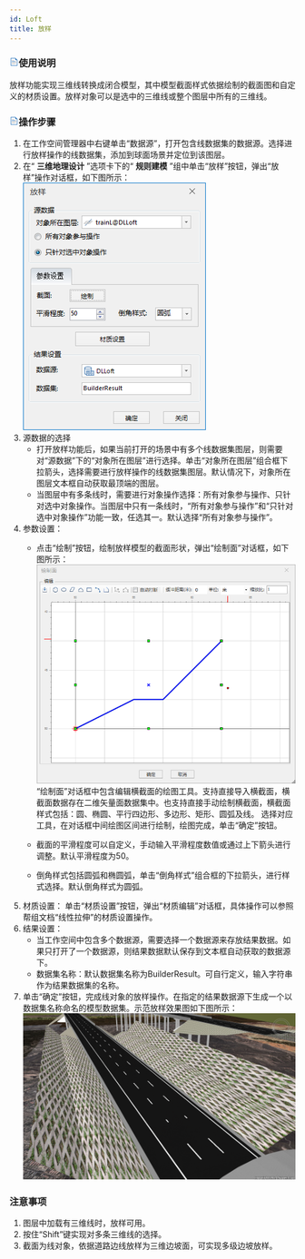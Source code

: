 ```yaml
---
id: Loft
title: 放样
---
```

### ![](../../../img/read.gif)使用说明

放样功能实现三维线转换成闭合模型，其中模型截面样式依据绘制的截面图和自定义的材质设置。放样对象可以是选中的三维线或整个图层中所有的三维线。

### ![](../../../img/read.gif)操作步骤

  1. 在工作空间管理器中右键单击“数据源”，打开包含线数据集的数据源。选择进行放样操作的线数据集，添加到球面场景并定位到该图层。
  2. 在“ **三维地理设计** ”选项卡下的“ **规则建模** ”组中单击“放样”按钮，弹出“放样”操作对话框，如下图所示：     
![](../img/Loft_Dialog.png)   
  3. 源数据的选择 
      * 打开放样功能后，如果当前打开的场景中有多个线数据集图层，则需要对“源数据”下的“对象所在图层”进行选择。单击“对象所在图层”组合框下拉箭头，选择需要进行放样操作的线数据集图层。默认情况下，对象所在图层文本框自动获取最顶端的图层。
      * 当图层中有多条线时，需要进行对象操作选择：所有对象参与操作、只针对选中对象操作。当图层中只有一条线时，“所有对象参与操作”和“只针对选中对象操作”功能一致，任选其一。默认选择“所有对象参与操作”。 
  4. 参数设置： 
      * 点击“绘制”按钮，绘制放样模型的截面形状，弹出“绘制面”对话框，如下图所示：       
    ![](../img/Solid_Dialog.png)    
    “绘制面”对话框中包含编辑横截面的绘图工具。支持直接导入横截面，横截面数据存在二维矢量面数据集中。也支持直接手动绘制横截面，横截面样式包括：圆、椭圆、平行四边形、多边形、矩形、圆弧及线。
    选择对应工具，在对话框中间绘图区间进行绘制，绘图完成，单击“确定”按钮。

      * 截面的平滑程度可以自定义，手动输入平滑程度数值或通过上下箭头进行调整。默认平滑程度为50。
      * 倒角样式包括圆弧和椭圆弧，单击“倒角样式”组合框的下拉箭头，进行样式选择。默认倒角样式为圆弧。
  5. 材质设置： 单击“材质设置”按钮，弹出“材质编辑”对话框，具体操作可以参照帮组文档“线性拉伸”的材质设置操作。 
  6. 结果设置： 
      * 当工作空间中包含多个数据源，需要选择一个数据源来存放结果数据。如果只打开了一个数据源，则结果数据默认保存到文本框自动获取的数据源下。
      * 数据集名称：默认数据集名称为BuilderResult。可自行定义，输入字符串作为结果数据集的名称。
  7. 单击“确定”按钮，完成线对象的放样操作。在指定的结果数据源下生成一个以数据集名称命名的模型数据集。示范放样效果图如下图所示：     
![](../img/Solid_Result.png)  
  
### 注意事项

  1. 图层中加载有三维线时，放样可用。
  2. 按住“Shift”键实现对多条三维线的选择。
  3. 截面为线对象，依据道路边线放样为三维边坡面，可实现多级边坡放样。



